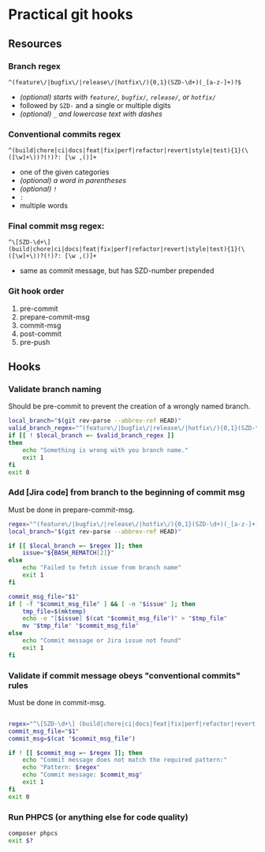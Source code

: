 # Practical git hooks

## Resources

### Branch regex

`^(feature\/|bugfix\/|release\/|hotfix\/){0,1}(SZD-\d+)(_[a-z-]+)?$`
- *(optional) starts with `feature/`, `bugfix/`, `release/`, or `hotfix/`*
- followed by `SZD-` and a single or multiple digits
- *(optional) `_` and lowercase text with dashes*

### Conventional commits regex

`^(build|chore|ci|docs|feat|fix|perf|refactor|revert|style|test){1}(\([\w]+\))?(!)?: [\w ,()]+`
- one of the given categories
- *(optional) a word in parentheses*
- *(optional) `!`*
- `: `
- multiple words

### Final commit msg regex:

`^\[SZD-\d+\] (build|chore|ci|docs|feat|fix|perf|refactor|revert|style|test){1}(\([\w]+\))?(!)?: [\w ,()]+`
- same as commit message, but has SZD-number prepended

### Git hook order

1. pre-commit
2. prepare-commit-msg
3. commit-msg
4. post-commit
5. pre-push

## Hooks

### Validate branch naming

Should be pre-commit to prevent the creation of a wrongly named branch.

```bash
local_branch="$(git rev-parse --abbrev-ref HEAD)"
valid_branch_regex="^(feature\/|bugfix\/|release\/|hotfix\/){0,1}(SZD-\d+)(_[a-z-]+)?$"
if [[ ! $local_branch =~ $valid_branch_regex ]]
then
    echo "Something is wrong with you branch name."
    exit 1
fi
exit 0
```

### Add [Jira code] from branch to the beginning of commit msg

Must be done in prepare-commit-msg.

```bash
regex="^(feature\/|bugfix\/|release\/|hotfix\/){0,1}(SZD-\d+)(_[a-z-]+)?$"
local_branch="$(git rev-parse --abbrev-ref HEAD)"

if [[ $local_branch =~ $regex ]]; then
    issue="${BASH_REMATCH[2]}"
else
    echo "Failed to fetch issue from branch name"
    exit 1
fi

commit_msg_file="$1"
if [ -f "$commit_msg_file" ] && [ -n "$issue" ]; then
    tmp_file=$(mktemp)
    echo -e "[$issue] $(cat "$commit_msg_file")" > "$tmp_file"
    mv "$tmp_file" "$commit_msg_file"
else
    echo "Commit message or Jira issue not found"
    exit 1
fi
```

### Validate if commit message obeys "conventional commits" rules

Must be done in commit-msg.

```bash

regex="^\[SZD-\d+\] (build|chore|ci|docs|feat|fix|perf|refactor|revert|style|test){1}(\([\w]+\))?(!)?: [\w ,()]+"
commit_msg_file="$1"
commit_msg=$(cat "$commit_msg_file")

if ! [[ $commit_msg =~ $regex ]]; then
    echo "Commit message does not match the required pattern:"
    echo "Pattern: $regex"
    echo "Commit message: $commit_msg"
    exit 1
fi
exit 0
```

### Run PHPCS (or anything else for code quality)

```bash
composer phpcs
exit $?
```
